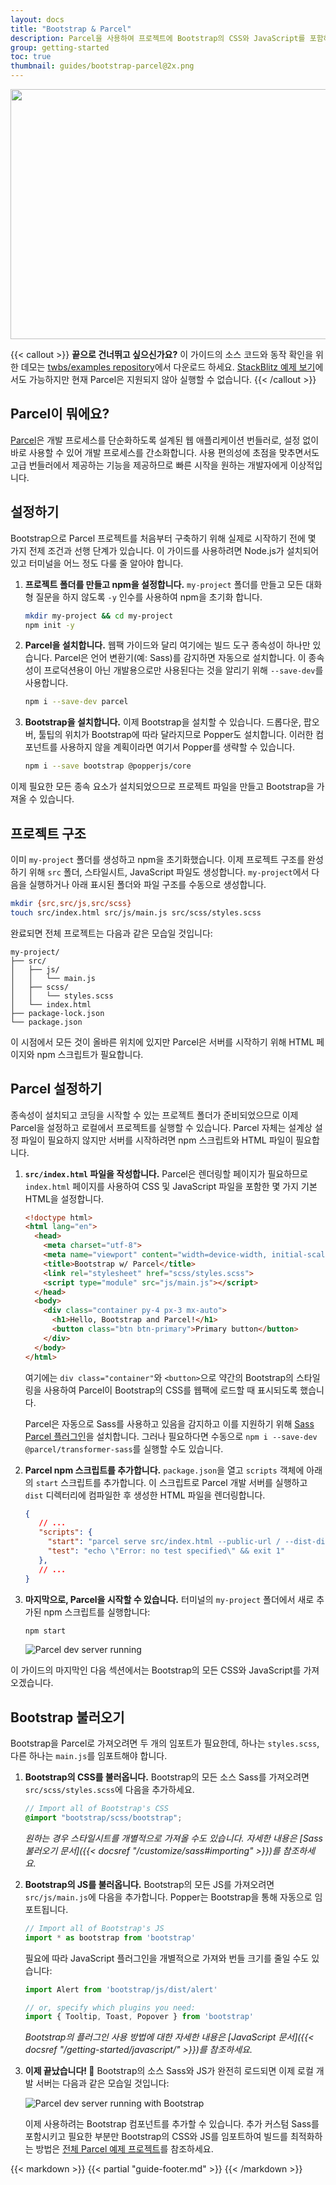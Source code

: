 ```yaml
---
layout: docs
title: "Bootstrap & Parcel"
description: Parcel을 사용하여 프로젝트에 Bootstrap의 CSS와 JavaScript를 포함하고 번들링하는 방법에 대한 공식 가이드입니다.
group: getting-started
toc: true
thumbnail: guides/bootstrap-parcel@2x.png
---
```


<img class="d-block mx-auto mb-4 img-fluid rounded-3" srcset="/docs/{{< param docs_version >}}/assets/img/guides/bootstrap-parcel.png, /docs/{{< param docs_version >}}/assets/img/guides/bootstrap-parcel@2x.png 2x" src="/docs/{{< param docs_version >}}/assets/img/guides/bootstrap-parcel.png" width="800" height="400" alt="">

{{< callout >}}
**끝으로 건너뛰고 싶으신가요?** 이 가이드의 소스 코드와 동작 확인을 위한 데모는 [twbs/examples repository](https://github.com/twbs/examples/tree/main/parcel)에서 다운로드 하세요. [StackBlitz 예제 보기](https://stackblitz.com/github/twbs/examples/tree/main/parcel?file=index.html)에서도 가능하지만 현재 Parcel은 지원되지 않아 실행할 수 없습니다.
{{< /callout >}}

## Parcel이 뭐에요?

[Parcel](https://parceljs.org/)은 개발 프로세스를 단순화하도록 설계된 웹 애플리케이션 번들러로, 설정 없이 바로 사용할 수 있어 개발 프로세스를 간소화합니다. 사용 편의성에 초점을 맞추면서도 고급 번들러에서 제공하는 기능을 제공하므로 빠른 시작을 원하는 개발자에게 이상적입니다.

## 설정하기

Bootstrap으로 Parcel 프로젝트를 처음부터 구축하기 위해 실제로 시작하기 전에 몇 가지 전제 조건과 선행 단계가 있습니다. 이 가이드를 사용하려면 Node.js가 설치되어 있고 터미널을 어느 정도 다룰 줄 알아야 합니다.

1. **프로젝트 폴더를 만들고 npm을 설정합니다.** `my-project` 폴더를 만들고 모든 대화형 질문을 하지 않도록 `-y` 인수를 사용하여 npm을 초기화 합니다.

   ```sh
   mkdir my-project && cd my-project
   npm init -y
   ```

2. **Parcel을 설치합니다.** 웹팩 가이드와 달리 여기에는 빌드 도구 종속성이 하나만 있습니다. Parcel은 언어 변환기(예: Sass)를 감지하면 자동으로 설치합니다. 이 종속성이 프로덕션용이 아닌 개발용으로만 사용된다는 것을 알리기 위해 `--save-dev`를 사용합니다.

   ```sh
   npm i --save-dev parcel
   ```

3. **Bootstrap을 설치합니다.** 이제 Bootstrap을 설치할 수 있습니다. 드롭다운, 팝오버, 툴팁의 위치가 Bootstrap에 따라 달라지므로 Popper도 설치합니다. 이러한 컴포넌트를 사용하지 않을 계획이라면 여기서 Popper를 생략할 수 있습니다.

   ```sh
   npm i --save bootstrap @popperjs/core
   ```

이제 필요한 모든 종속 요소가 설치되었으므로 프로젝트 파일을 만들고 Bootstrap을 가져올 수 있습니다.

## 프로젝트 구조

이미 `my-project` 폴더를 생성하고 npm을 초기화했습니다. 이제 프로젝트 구조를 완성하기 위해 `src` 폴더, 스타일시트, JavaScript 파일도 생성합니다. `my-project`에서 다음을 실행하거나 아래 표시된 폴더와 파일 구조를 수동으로 생성합니다.

```sh
mkdir {src,src/js,src/scss}
touch src/index.html src/js/main.js src/scss/styles.scss
```

완료되면 전체 프로젝트는 다음과 같은 모습일 것입니다:

```text
my-project/
├── src/
│   ├── js/
│   │   └── main.js
│   ├── scss/
│   │   └── styles.scss
│   └── index.html
├── package-lock.json
└── package.json
```

이 시점에서 모든 것이 올바른 위치에 있지만 Parcel은 서버를 시작하기 위해 HTML 페이지와 npm 스크립트가 필요합니다.

## Parcel 설정하기

종속성이 설치되고 코딩을 시작할 수 있는 프로젝트 폴더가 준비되었으므로 이제 Parcel을 설정하고 로컬에서 프로젝트를 실행할 수 있습니다. Parcel 자체는 설계상 설정 파일이 필요하지 않지만 서버를 시작하려면 npm 스크립트와 HTML 파일이 필요합니다.

1. **`src/index.html` 파일을 작성합니다.** Parcel은 렌더링할 페이지가 필요하므로 `index.html` 페이지를 사용하여 CSS 및 JavaScript 파일을 포함한 몇 가지 기본 HTML을 설정합니다.

   ```html
   <!doctype html>
   <html lang="en">
     <head>
       <meta charset="utf-8">
       <meta name="viewport" content="width=device-width, initial-scale=1">
       <title>Bootstrap w/ Parcel</title>
       <link rel="stylesheet" href="scss/styles.scss">
       <script type="module" src="js/main.js"></script>
     </head>
     <body>
       <div class="container py-4 px-3 mx-auto">
         <h1>Hello, Bootstrap and Parcel!</h1>
         <button class="btn btn-primary">Primary button</button>
       </div>
     </body>
   </html>
   ```

   여기에는 `div class="container"`와 `<button>`으로 약간의 Bootstrap의 스타일링을 사용하여 Parcel이 Bootstrap의 CSS를 웹팩에 로드할 때 표시되도록 했습니다.

   Parcel은 자동으로 Sass를 사용하고 있음을 감지하고 이를 지원하기 위해 [Sass Parcel 플러그인](https://parceljs.org/languages/sass/)을 설치합니다. 그러나 필요하다면 수동으로 `npm i --save-dev @parcel/transformer-sass`를 실행할 수도 있습니다.

2. **Parcel npm 스크립트를 추가합니다.** `package.json`을 열고 `scripts` 객체에 아래의 `start` 스크립트를 추가합니다. 이 스크립트로 Parcel 개발 서버를 실행하고 `dist` 디렉터리에 컴파일한 후 생성한 HTML 파일을 렌더링합니다.

   ```json
   {
      // ...
      "scripts": {
        "start": "parcel serve src/index.html --public-url / --dist-dir dist",
        "test": "echo \"Error: no test specified\" && exit 1"
      },
      // ...
   }
   ```

3. **마지막으로, Parcel을 시작할 수 있습니다.** 터미널의 `my-project` 폴더에서 새로 추가된 npm 스크립트를 실행합니다:

   ```sh
   npm start
   ```

   ![Parcel dev server running](/assets/img/guides/parcel-dev-server.png)

이 가이드의 마지막인 다음 섹션에서는 Bootstrap의 모든 CSS와 JavaScript를 가져오겠습니다.

## Bootstrap 불러오기

Bootstrap을 Parcel로 가져오려면 두 개의 임포트가 필요한데, 하나는 `styles.scss`, 다른 하나는 `main.js`를 임포트해야 합니다.

1. **Bootstrap의 CSS를 불러옵니다.** Bootstrap의 모든 소스 Sass를 가져오려면 `src/scss/styles.scss`에 다음을 추가하세요.

   ```scss
   // Import all of Bootstrap's CSS
   @import "bootstrap/scss/bootstrap";
   ```

   *원하는 경우 스타일시트를 개별적으로 가져올 수도 있습니다. 자세한 내용은 [Sass 불러오기 문서]({{< docsref "/customize/sass#importing" >}})를 참조하세요.*

2. **Bootstrap의 JS를 불러옵니다.** Bootstrap의 모든 JS를 가져오려면 `src/js/main.js`에 다음을 추가합니다. Popper는 Bootstrap을 통해 자동으로 임포트됩니다.

   <!-- eslint-skip -->
   ```js
   // Import all of Bootstrap's JS
   import * as bootstrap from 'bootstrap'
   ```

   필요에 따라 JavaScript 플러그인을 개별적으로 가져와 번들 크기를 줄일 수도 있습니다:

   <!-- eslint-skip -->
   ```js
   import Alert from 'bootstrap/js/dist/alert'

   // or, specify which plugins you need:
   import { Tooltip, Toast, Popover } from 'bootstrap'
   ```

   *Bootstrap의 플러그인 사용 방법에 대한 자세한 내용은 [JavaScript 문서]({{< docsref "/getting-started/javascript/" >}})를 참조하세요.*

3. **이제 끝났습니다! 🎉** Bootstrap의 소스 Sass와 JS가 완전히 로드되면 이제 로컬 개발 서버는 다음과 같은 모습일 것입니다:

   ![Parcel dev server running with Bootstrap](/assets/img/guides/parcel-dev-server-bootstrap.png)

   이제 사용하려는 Bootstrap 컴포넌트를 추가할 수 있습니다. 추가 커스텀 Sass를 포함시키고 필요한 부분만 Bootstrap의 CSS와 JS를 임포트하여 빌드를 최적화하는 방법은 [전체 Parcel 예제 프로젝트](https://github.com/twbs/examples/tree/main/parcel)를 참조하세요.

{{< markdown >}}
{{< partial "guide-footer.md" >}}
{{< /markdown >}}
